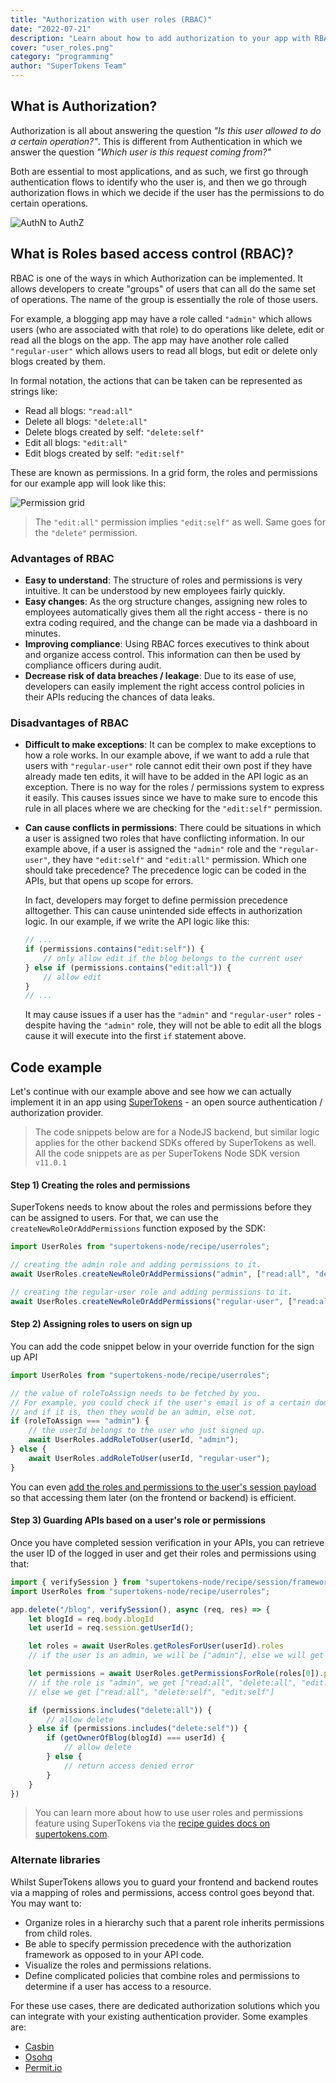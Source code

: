 ```yaml
---
title: "Authorization with user roles (RBAC)"
date: "2022-07-21"
description: "Learn about how to add authorization to your app with RBAC"
cover: "user_roles.png"
category: "programming"
author: "SuperTokens Team"
---
```


## What is Authorization?
Authorization is all about answering the question *"Is this user allowed to do a certain operation?"*. This is different from Authentication in which we answer the question *"Which user is this request coming from?"*

Both are essential to most applications, and as such, we first go through authentication flows to identify who the user is, and then we go through authorization flows in which we decide if the user has the permissions to do certain operations.

![AuthN to AuthZ](./authn-to-authz.png)

## What is Roles based access control (RBAC)?
RBAC is one of the ways in which Authorization can be implemented. It allows developers to create "groups" of users that can all do the same set of operations. The name of the group is essentially the role of those users.

For example, a blogging app may have a role called `"admin"` which allows users (who are associated with that role) to do operations like delete, edit or read all the blogs on the app. The app may have another role called `"regular-user"` which allows users to read all blogs, but edit or delete only blogs created by them.

In formal notation, the actions that can be taken can be represented as strings like:
- Read all blogs: `"read:all"`
- Delete all blogs: `"delete:all"`
- Delete blogs created by self: `"delete:self"`
- Edit all blogs: `"edit:all"`
- Edit blogs created by self: `"edit:self"`

These are known as permissions. In a grid form, the roles and permissions for our example app will look like this:

![Permission grid](./permission_grid.png)

> The `"edit:all"` permission implies `"edit:self"` as well. Same goes for the `"delete"` permission.

### Advantages of RBAC
- **Easy to understand**: The structure of roles and permissions is very intuitive. It can be understood by new employees fairly quickly.
- **Easy changes**: As the org structure changes, assigning new roles to employees automatically gives them all the right access - there is no extra coding required, and the change can be made via a dashboard in minutes.
- **Improving compliance**: Using RBAC forces executives to think about and organize access control. This information can then be used by compliance officers during audit.
- **Decrease risk of data breaches / leakage**: Due to its ease of use, developers can easily implement the right access control policies in their APIs reducing the chances of data leaks.

### Disadvantages of RBAC
- **Difficult to make exceptions**: It can be complex to make exceptions to how a role works. In our example above, if we want to add a rule that users with `"regular-user"` role cannot edit their own post if they have already made ten edits, it will have to be added in the API logic as an exception. There is no way for the roles / permissions system to express it easily. This causes issues since we have to make sure to encode this rule in all places where we are checking for the `"edit:self"` permission.
- **Can cause conflicts in permissions**: There could be situations in which a user is assigned two roles that have conflicting information. In our example above, if a user is assigned the `"admin"` role and the `"regular-user"`, they have `"edit:self"` and `"edit:all"` permission. Which one should take precedence? The precedence logic can be coded in the APIs, but that opens up scope for errors.

    In fact, developers may forget to define permission precedence alltogether. This can cause unintended side effects in authorization logic. In our example, if we write the API logic like this:
    ```ts
    // ...
    if (permissions.contains("edit:self")) {
        // only allow edit if the blog belongs to the current user
    } else if (permissions.contains("edit:all")) {
        // allow edit
    }
    // ...
    ```
    It may cause issues if a user has the `"admin"` and `"regular-user"` roles - despite having the `"admin"` role, they will not be able to edit all the blogs cause it will execute into the first `if` statement above.


## Code example
Let's continue with our example above and see how we can actually implement it in an app using [SuperTokens](https://supertokens.com) - an open source authentication / authorization provider.

> The code snippets below are for a NodeJS backend, but similar logic applies for the other backend SDKs offered by SuperTokens as well. All the code snippets are as per SuperTokens Node SDK version `v11.0.1`

#### Step 1) Creating the roles and permissions
SuperTokens needs to know about the roles and permissions before they can be assigned to users. For that, we can use the `createNewRoleOrAddPermissions` function exposed by the SDK:

```ts
import UserRoles from "supertokens-node/recipe/userroles";

// creating the admin role and adding permissions to it.
await UserRoles.createNewRoleOrAddPermissions("admin", ["read:all", "delete:all", "edit:all"])

// creating the regular-user role and adding permissions to it.
await UserRoles.createNewRoleOrAddPermissions("regular-user", ["read:all", "delete:self", "edit:self"])
```

#### Step 2) Assigning roles to users on sign up

You can add the code snippet below in your override function for the sign up API
```ts
import UserRoles from "supertokens-node/recipe/userroles";

// the value of roleToAssign needs to be fetched by you.
// For example, you could check if the user's email is of a certain domain,
// and if it is, then they would be an admin, else not.
if (roleToAssign === "admin") {
    // the userId belongs to the user who just signed up.
    await UserRoles.addRoleToUser(userId, "admin");
} else {
    await UserRoles.addRoleToUser(userId, "regular-user");
}
```

You can even [add the roles and permissions to the user's session payload](https://supertokens.com/docs/userroles/managing-roles-and-sessions) so that accessing them later (on the frontend or backend) is efficient. 

#### Step 3) Guarding APIs based on a user's role or permissions

Once you have completed session verification in your APIs, you can retrieve the user ID of the logged in user and get their roles and permissions using that:
```ts
import { verifySession } from "supertokens-node/recipe/session/framework/express";
import UserRoles from "supertokens-node/recipe/userroles";

app.delete("/blog", verifySession(), async (req, res) => {
    let blogId = req.body.blogId
    let userId = req.session.getUserId();

    let roles = await UserRoles.getRolesForUser(userId).roles
    // if the user is an admin, we will be ["admin"], else we will get ["regular-user"]

    let permissions = await UserRoles.getPermissionsForRole(roles[0]).permissions
    // if the role is "admin", we get ["read:all", "delete:all", "edit:all"]
    // else we get ["read:all", "delete:self", "edit:self"]

    if (permissions.includes("delete:all")) {
        // allow delete
    } else if (permissions.includes("delete:self")) {
        if (getOwnerOfBlog(blogId) === userId) {
            // allow delete
        } else {
            // return access denied error
        }
    }
})
```

> You can learn more about how to use user roles and permissions feature using SuperTokens via the [recipe guides docs on supertokens.com](https://supertokens.com/docs/userroles/introduction).

### Alternate libraries
Whilst SuperTokens allows you to guard your frontend and backend routes via a mapping of roles and permissions, access control goes beyond that. You may want to:
- Organize roles in a hierarchy such that a parent role inherits permissions from child roles.
- Be able to specify permission precedence with the authorization framework as opposed to in your API code.
- Visualize the roles and permissions relations.
- Define complicated policies that combine roles and permissions to determine if a user has access to a resource.

For these use cases, there are dedicated authorization solutions which you can integrate with your existing authentication provider. Some examples are:
- [Casbin](https://casbin.org/)
- [Osohq](https://www.osohq.com/)
- [Permit.io](https://permit.io/)
